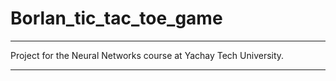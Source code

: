 # Borlan_tic_tac_toe_game

---

Project for the Neural Networks course at Yachay Tech University. 

---